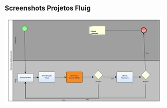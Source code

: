 ## Screenshots Projetos Fluig
![alt text](https://github.com/janilsorg/portfolioimages/blob/master/fluig/BPMN%20-%20Aprovac%CC%A7a%CC%83o%20Financeira.png)
